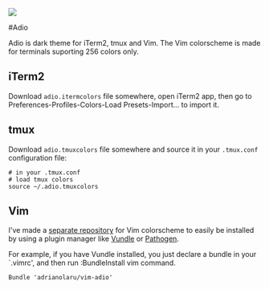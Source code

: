 ![](https://raw.github.com/adrianolaru/adio-theme/master/images/adio-theme.png)

#Adio

Adio is dark theme for iTerm2, tmux and Vim. The Vim colorscheme is made for
terminals suporting 256 colors only.

## iTerm2

Download `adio.itermcolors` file somewhere, open iTerm2 app, then go to
Preferences-Profiles-Colors-Load Presets-Import... to import it.

## tmux 

Download `adio.tmuxcolors` file somewhere and source it in your `.tmux.conf`
configuration file:

    # in your .tmux.conf
    # load tmux colors
    source ~/.adio.tmuxcolors  

## Vim 

I've made a [separate repository](https://github.com/adrianolaru/vim-adio) for
Vim colorscheme to easily be installed by using a plugin manager like
[Vundle](https://github.com/gmarik/vundle) or
[Pathogen](https://github.com/tpope/vim-pathogen).

For example, if you have Vundle installed, you just declare a bundle in your
`.vimrc', and then run :BundleInstall vim command.

    Bundle 'adrianolaru/vim-adio'

